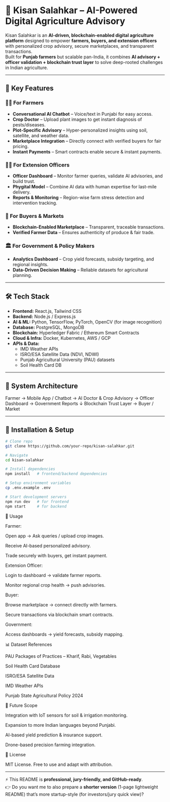 # 🚀 Kisan Salahkar – AI-Powered Digital Agriculture Advisory

Kisan Salahkar is an **AI-driven, blockchain-enabled digital agriculture platform** designed to empower **farmers, buyers, and extension officers** with personalized crop advisory, secure marketplaces, and transparent transactions.  
Built for **Punjab farmers** but scalable pan-India, it combines **AI advisory + officer validation + blockchain trust layer** to solve deep-rooted challenges in Indian agriculture.

---

## 🌟 Key Features

### 👨‍🌾 For Farmers
- **Conversational AI Chatbot** – Voice/text in Punjabi for easy access.  
- **Crop Doctor** – Upload plant images to get instant diagnosis of pests/diseases.  
- **Plot-Specific Advisory** – Hyper-personalized insights using soil, satellite, and weather data.  
- **Marketplace Integration** – Directly connect with verified buyers for fair pricing.  
- **Instant Payments** – Smart contracts enable secure & instant payments.  

### 🧑‍💻 For Extension Officers
- **Officer Dashboard** – Monitor farmer queries, validate AI advisories, and build trust.  
- **Phygital Model** – Combine AI data with human expertise for last-mile delivery.  
- **Reports & Monitoring** – Region-wise farm stress detection and intervention tracking.  

### 🛒 For Buyers & Markets
- **Blockchain-Enabled Marketplace** – Transparent, traceable transactions.  
- **Verified Farmer Data** – Ensures authenticity of produce & fair trade.  

### 🏛️ For Government & Policy Makers
- **Analytics Dashboard** – Crop yield forecasts, subsidy targeting, and regional insights.  
- **Data-Driven Decision Making** – Reliable datasets for agricultural planning.  

---

## 🛠️ Tech Stack

- **Frontend:** React.js, Tailwind CSS  
- **Backend:** Node.js / Express.js  
- **AI & ML:** Python, TensorFlow, PyTorch, OpenCV (for image recognition)  
- **Database:** PostgreSQL, MongoDB  
- **Blockchain:** Hyperledger Fabric / Ethereum Smart Contracts  
- **Cloud & Infra:** Docker, Kubernetes, AWS / GCP  
- **APIs & Data:**  
  - IMD Weather APIs  
  - ISRO/ESA Satellite Data (NDVI, NDWI)  
  - Punjab Agricultural University (PAU) datasets  
  - Soil Health Card DB  

---

## 📐 System Architecture

Farmer → Mobile App / Chatbot → AI Doctor & Crop Advisory → Officer Dashboard → Government Reports
↓
Blockchain Trust Layer → Buyer / Market


---

## 🚀 Installation & Setup

```bash
# Clone repo
git clone https://github.com/your-repo/kisan-salahkar.git

# Navigate
cd kisan-salahkar

# Install dependencies
npm install   # frontend/backend dependencies

# Setup environment variables
cp .env.example .env

# Start development servers
npm run dev   # for frontend
npm start     # for backend
```

🎯 Usage

Farmer:

Open app → Ask queries / upload crop images.

Receive AI-based personalized advisory.

Trade securely with buyers, get instant payment.

Extension Officer:

Login to dashboard → validate farmer reports.

Monitor regional crop health → push advisories.

Buyer:

Browse marketplace → connect directly with farmers.

Secure transactions via blockchain smart contracts.

Government:

Access dashboards → yield forecasts, subsidy mapping.


📊 Dataset References

PAU Packages of Practices – Kharif, Rabi, Vegetables

Soil Health Card Database

ISRO/ESA Satellite Data

IMD Weather APIs

Punjab State Agricultural Policy 2024


🔮 Future Scope

Integration with IoT sensors for soil & irrigation monitoring.

Expansion to more Indian languages beyond Punjabi.

AI-based yield prediction & insurance support.

Drone-based precision farming integration.

📜 License

MIT License. Free to use and adapt with attribution.


---

⚡ This README is **professional, jury-friendly, and GitHub-ready**.  
👉 Do you want me to also prepare a **shorter version** (1-page lightweight README) that’s more startup-style (for investors/jury quick view)?
